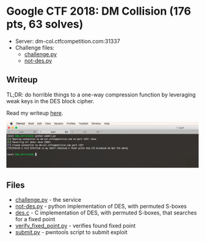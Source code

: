 # Google CTF 2018: DM Collision (176 pts, 63 solves)

* Server: dm-col.ctfcompetition.com:31337
* Challenge files:
  * [challenge.py](challenge.py)
  * [not-des.py](not-des.py)

## Writeup

TL;DR: do horrible things to a one-way compression function by leveraging weak keys in the DES block cipher.

Read my writeup [here](https://fortenf.org/e/ctfs/crypto/2018/06/26/google-ctf-2018-dm-collision.html).

![flag](images/success.png)

## Files

* [challenge.py](challenge.py) - the service
* [not-des.py](not-des.py) - python implementation of DES, with permuted S-boxes
* [des.c](des.c) - C implementation of DES, with permuted S-boxes, that searches for a fixed point
* [verify_fixed_point.py](verify_fixed_point.py) - verifies found fixed point
* [submit.py](submit.py) - pwntools script to submit exploit
